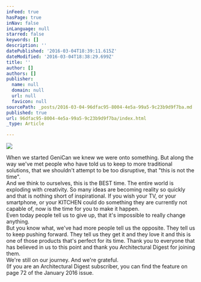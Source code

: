 ```yaml
---
inFeed: true
hasPage: true
inNav: false
inLanguage: null
starred: false
keywords: []
description: ''
datePublished: '2016-03-04T18:39:11.615Z'
dateModified: '2016-03-04T18:38:29.699Z'
title: ''
author: []
authors: []
publisher:
  name: null
  domain: null
  url: null
  favicon: null
sourcePath: _posts/2016-03-04-96dfac95-8004-4e5a-99a5-9c23b9d9f7ba.md
published: true
url: 96dfac95-8004-4e5a-99a5-9c23b9d9f7ba/index.html
_type: Article

---
```

![](https://the-grid-user-content.s3-us-west-2.amazonaws.com/6a8add0d-a576-4177-aecf-087ca353fe10.png)

When we started GeniCan we knew we were onto something.  But along the 
way we've met people who have told us to keep to more traditional 
solutions, that we shouldn't attempt to be too disruptive, that "this is
not the time".  
And we think to ourselves, this is the BEST 
time.  The entire world is exploding with creativity. So many ideas are 
becoming reality so quickly and that is nothing short of inspirational. 
If you wish your TV, or your smartphone, or your KITCHEN could do 
something they are currently not capable of, now is the time for you to 
make it happen.  
Even today people tell us to give up, that it's impossible to really change anything.  
But
you know what, we've had more people tell us the opposite.  They tell 
us to keep pushing forward.  They tell us they get it and they love it 
and this is one of those products that's perfect for its time.  Thank 
you to everyone that has believed in us to this point and thank you 
Architectural Digest for joining them.    
We're still on our journey.  And we're grateful.  
(If
you are an Architectural Digest subscriber, you can find the feature on
page 72 of the January 2016 issue.
